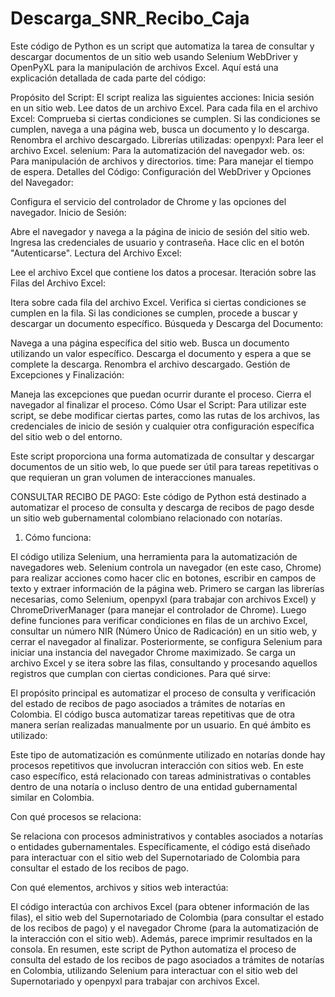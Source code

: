 # Descarga_SNR_Recibo_Caja
 
Este código de Python es un script que automatiza la tarea de consultar y descargar documentos de un sitio web usando Selenium WebDriver y OpenPyXL para la manipulación de archivos Excel. Aquí está una explicación detallada de cada parte del código:

Propósito del Script:
El script realiza las siguientes acciones:
Inicia sesión en un sitio web.
Lee datos de un archivo Excel.
Para cada fila en el archivo Excel:
Comprueba si ciertas condiciones se cumplen.
Si las condiciones se cumplen, navega a una página web, busca un documento y lo descarga.
Renombra el archivo descargado.
Librerías utilizadas:
openpyxl: Para leer el archivo Excel.
selenium: Para la automatización del navegador web.
os: Para manipulación de archivos y directorios.
time: Para manejar el tiempo de espera.
Detalles del Código:
Configuración del WebDriver y Opciones del Navegador:


Configura el servicio del controlador de Chrome y las opciones del navegador.
Inicio de Sesión:

Abre el navegador y navega a la página de inicio de sesión del sitio web.
Ingresa las credenciales de usuario y contraseña.
Hace clic en el botón "Autenticarse".
Lectura del Archivo Excel:

Lee el archivo Excel que contiene los datos a procesar.
Iteración sobre las Filas del Archivo Excel:

Itera sobre cada fila del archivo Excel.
Verifica si ciertas condiciones se cumplen en la fila.
Si las condiciones se cumplen, procede a buscar y descargar un documento específico.
Búsqueda y Descarga del Documento:

Navega a una página específica del sitio web.
Busca un documento utilizando un valor específico.
Descarga el documento y espera a que se complete la descarga.
Renombra el archivo descargado.
Gestión de Excepciones y Finalización:

Maneja las excepciones que puedan ocurrir durante el proceso.
Cierra el navegador al finalizar el proceso.
Cómo Usar el Script:
Para utilizar este script, se debe modificar ciertas partes, como las rutas de los archivos, las credenciales de inicio de sesión y cualquier otra configuración específica del sitio web o del entorno.

Este script proporciona una forma automatizada de consultar y descargar documentos de un sitio web, lo que puede ser útil para tareas repetitivas o que requieran un gran volumen de interacciones manuales.





CONSULTAR RECIBO DE PAGO:
Este código de Python está destinado a automatizar el proceso de consulta y descarga de recibos de pago desde un sitio web gubernamental colombiano relacionado con notarías.

1. Cómo funciona:

El código utiliza Selenium, una herramienta para la automatización de navegadores web. Selenium controla un navegador (en este caso, Chrome) para realizar acciones como hacer clic en botones, escribir en campos de texto y extraer información de la página web.
Primero se cargan las librerías necesarias, como Selenium, openpyxl (para trabajar con archivos Excel) y ChromeDriverManager (para manejar el controlador de Chrome).
Luego define funciones para verificar condiciones en filas de un archivo Excel, consultar un número NIR (Número Único de Radicación) en un sitio web, y cerrar el navegador al finalizar.
Posteriormente, se configura Selenium para iniciar una instancia del navegador Chrome maximizado.
Se carga un archivo Excel y se itera sobre las filas, consultando y procesando aquellos registros que cumplan con ciertas condiciones.
Para qué sirve:

El propósito principal es automatizar el proceso de consulta y verificación del estado de recibos de pago asociados a trámites de notarías en Colombia. El código busca automatizar tareas repetitivas que de otra manera serían realizadas manualmente por un usuario.
En qué ámbito es utilizado:

Este tipo de automatización es comúnmente utilizado en notarías donde hay procesos repetitivos que involucran interacción con sitios web. En este caso específico, está relacionado con tareas administrativas o contables dentro de una notaría o incluso dentro de una entidad gubernamental similar en Colombia.

Con qué procesos se relaciona:

Se relaciona con procesos administrativos y contables asociados a notarías o entidades gubernamentales. Específicamente, el código está diseñado para interactuar con el sitio web del Supernotariado de Colombia para consultar el estado de los recibos de pago.

Con qué elementos, archivos y sitios web interactúa:

El código interactúa con archivos Excel (para obtener información de las filas), el sitio web del Supernotariado de Colombia (para consultar el estado de los recibos de pago) y el navegador Chrome (para la automatización de la interacción con el sitio web). Además, parece imprimir resultados en la consola.
En resumen, este script de Python automatiza el proceso de consulta del estado de los recibos de pago asociados a trámites de notarías en Colombia, utilizando Selenium para interactuar con el sitio web del Supernotariado y openpyxl para trabajar con archivos Excel.